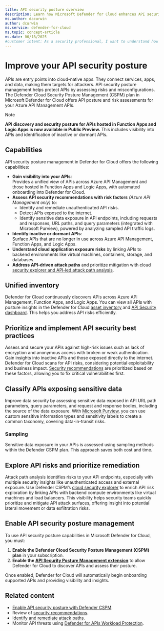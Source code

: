 ```yaml
---
title: API security posture overview
description: Learn how Microsoft Defender for Cloud enhances API security posture management for your APIs in Azure API Management.
ms.author: dacurwin
author: dcurwin
ms.service: defender-for-cloud
ms.topic: concept-article
ms.date: 06/18/2025
#customer intent: As a security professional, I want to understand how to manage and improve the security posture of my APIs using Microsoft Defender for Cloud, so that I can protect my cloud-native applications effectively.
---
```


# Improve your API security posture

APIs are entry points into cloud-native apps. They connect services, apps, and data, making them targets for attackers. API security posture management helps protect APIs by assessing risks and misconfigurations. The Defender Cloud Security Posture Management (CSPM) plan in Microsoft Defender for Cloud offers API posture and risk assessments for your Azure API Management APIs.

> [!NOTE]
> **API discovery and security posture for APIs hosted in Function Apps and Logic Apps is now available in Public Preview.** This includes visibility into APIs and identification of inactive or dormant APIs.

## Capabilities

API security posture management in Defender for Cloud offers the following capabilities:

- **Gain visibility into your APIs**:  
  Provides a unified view of APIs across Azure API Management and those hosted in Function Apps and Logic Apps, with automated onboarding into Defender for Cloud.
- **Assess API security recommendations with risk factors** *(Azure API Management only)* to:  
  - Identify and remediate unauthenticated API risks.  
  - Detect APIs exposed to the internet.  
  - Identify sensitive data exposure in API endpoints, including requests and responses, URL paths, and query parameters (integrated with Microsoft Purview), powered by analyzing sampled API traffic logs.
- **Identify inactive or dormant APIs**:  
  Surface APIs that are no longer in use across Azure API Management, Function Apps, and Logic Apps.
- **Understand cloud application exposure risks** by linking APIs to backend environments like virtual machines, containers, storage, and databases.
- **Address API-driven attack paths** and prioritize mitigation with cloud [security explorer and API-led attack path analysis](concept-attack-path.md).

## Unified inventory

Defender for Cloud continuously discovers APIs across Azure API Management, Function Apps, and Logic Apps. You can view all APIs with posture insights in the Defender for Cloud [asset inventory](asset-inventory.md) and [API Security dashboard](defender-for-apis-introduction.md#review-api-security-findings). This helps you address API risks efficiently.

## Prioritize and implement API security best practices

Assess and secure your APIs against high-risk issues such as lack of encryption and anonymous access with broken or weak authentication. Gain insights into inactive APIs and those exposed directly to the internet. Defender for Cloud scans for API risks, considering potential exploitability and business impact. [Security recommendations](risk-prioritization.md#recommendations) are prioritized based on these factors, allowing you to fix critical vulnerabilities first.

## Classify APIs exposing sensitive data

Improve data security by assessing sensitive data exposed in API URL path parameters, query parameters, and request and response bodies, including the source of the data exposure. With [Microsoft Purview](/purview/sit-sensitive-information-type-learn-about), you can use custom sensitive information types and sensitivity labels to create a common taxonomy, covering data-in-transit risks.

### Sampling

Sensitive data exposure in your APIs is assessed using sampling methods within the Defender CSPM plan. This approach saves both cost and time.

## Explore API risks and prioritize remediation

Attack path analysis identifies risks to your API endpoints, especially with multiple security insights like unauthenticated access and external exposure. Use Defender CSPM’s [cloud security explorer](how-to-manage-cloud-security-explorer.md) to enrich API risk exploration by linking APIs with backend compute environments like virtual machines and load balancers. This visibility helps security teams quickly prioritize and mitigate API attack surfaces, offering insight into potential lateral movement or data exfiltration risks.

## Enable API security posture management

To use API security posture capabilities in Microsoft Defender for Cloud, you must:

1. **Enable the Defender Cloud Security Posture Management (CSPM) plan** in your subscription.  
2. **Enable the [API Security Posture Management extension](enable-api-security-posture.md)** to allow Defender for Cloud to discover APIs and assess their posture.

Once enabled, Defender for Cloud will automatically begin onboarding supported APIs and providing visibility and insights.

## Related content  
- [Enable API security posture with Defender CSPM](enable-api-security-posture.md).  
- Review of [security recommendations](review-security-recommendations.md).  
- [Identify and remediate attack paths](how-to-manage-attack-path.md).  
- Monitor API threats using [Defender for APIs Workload Protection](defender-for-apis-deploy.md).
